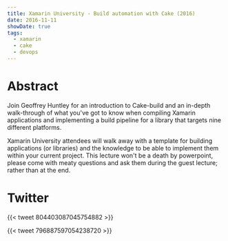 ```yaml
---
title: Xamarin University - Build automation with Cake (2016)
date: 2016-11-11
showDate: true
tags: 
  - xamarin
  - cake
  - devops
---
```


# Abstract
Join Geoffrey Huntley for an introduction to Cake-build and an in-depth walk-through of what you've got to know when compiling Xamarin applications and implementing a build pipeline for a library that targets nine different platforms.

Xamarin University attendees will walk away with a template for building applications (or libraries) and the knowledge to be able to implement them within your current project. This lecture won't be a death by powerpoint, please come with meaty questions and ask them during the guest lecture; rather than at the end. 

# Twitter

{{< tweet 804403087045754882 >}}

{{< tweet 796887597054238720 >}}
